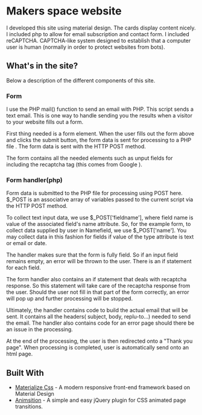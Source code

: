 # Makers space website

I developed this site using material design. The cards display content nicely. I included php to allow for email subscription and contact form. I included reCAPTCHA. CAPTCHA-like system designed to establish that a computer user is human (normally in order to protect websites from bots).

## What's in the site?

Below a description of the different components of this site.

### Form

I use the PHP mail() function to send an email with PHP. This script  sends a text email. This is one way to handle sending you the results when a visitor to your website fills out a form.

First thing needed is a form element. When the user fills out the form above and clicks the submit button, the form data is sent for processing to a PHP file . The form data is sent with the HTTP POST method.

The form contains all the needed elements such as unput fields for  including the recaptcha tag (this comes from Google ).


### Form handler(php)

Form data is submitted to the PHP file for processing using POST here.
$_POST is an associative array of variables passed to the current script via the HTTP POST method.

To collect text input data, we use $_POST['fieldname'], where field name is value of the associated field's name attribute. So, for the example form, to collect data supplied by user in Namefield, we use $_POST['name']. You may collect data in this fashion for fields if value of the type attribute is text or email or date.

The handler makes sure that the form is fully field. So if an input field remains empty, an error will be thrown to the user. There is an if statement for each field.

The form handler also contains an if statement that deals with recaptcha response. So this statement will take care of the recaptcha response from the user. Should the user not fill in that part of the form correctly, an error will pop up and further processing will be stopped.

Ultimately, the handler contains code to build the actual email that will be sent. It contains all the headers( subject, body, replu-to...) needed to send the email. The handler also contains code for an error page should there be an issue in the processing.

At the end of the processing, the user is then redirected onto a "Thank you page". When processing is completed, user is automatically send onto an html page. 


## Built With

* [Materialize Css](http://materializecss.com/) - A modern responsive front-end framework based on Material Design
* [Animsition](http://git.blivesta.com/animsition/) - A simple and easy jQuery plugin for CSS animated page transitions.



